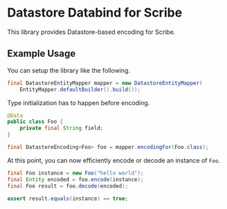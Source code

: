 # Datastore Databind for Scribe

This library provides Datastore-based encoding for Scribe.

## Example Usage
You can setup the library like the following.

```java
final DatastoreEntityMapper mapper = new DatastoreEntityMapper(
    EntityMapper.defaultBuilder().build());
```

Type initialization has to happen before encoding.

```java
@Data
public class Foo {
    private final String field;
}

final DatastoreEncoding<Foo> foo = mapper.encodingFor(Foo.class);
```

At this point, you can now efficiently encode or decode an instance of `Foo`.

```java
final Foo instance = new Foo("hello world");
final Entity encoded = foo.encode(instance);
final Foo result = foo.decode(encoded);

assert result.equals(instance) == true;
```
